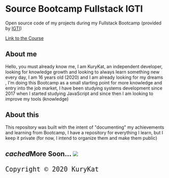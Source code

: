 <!-- Link para CSS externo do Materialize para enfeitar um pouco isso aqui! -->
<!-- MATERIALIZE: Compiled and minified CSS -->
<link rel="stylesheet" href="https://cdnjs.cloudflare.com/ajax/libs/materialize/1.0.0/css/materialize.min.css">
<!-- Material-Icons -->
<link href="https://fonts.googleapis.com/icon?family=Material+Icons" rel="stylesheet">


# Source Bootcamp Fullstack IGTI
Open source code of my projects during my Fullstack Bootcamp (provided by [IGTI](https://www.igti.com.br/))

[Link to the Course](https://www.igti.com.br/custom/bootcamp-desenvolvedor-full-stack/)

## About me
Hello, you must already know me, I am KuryKat, an independent developer, looking for knowledge growth and looking to always learn something new every day, I am 16 years old (2020) and I am already looking for my dreams , I'm doing this Bootcamp as a small starting point for more knowledge and entry into the job market, I have been studying systems development since 2017 when I started studying JavaScript and since then I am looking to improve my tools (knowledge)

## About this
This repository was built with the intent of "documenting" my achievements and learning from Bootcamp, I have a repository for everything I learn, but I keep it private (for now, I intend to organize them and make them public)

## <div class="center"><i class="material-icons medium">cached</i>More Soon... <img src="https://cdn.discordapp.com/emojis/755117407655428127.gif?v=1"> </div>




<div style="font-size:1.5rem" class="center">

    Copyright © 2020 KuryKat
</div>